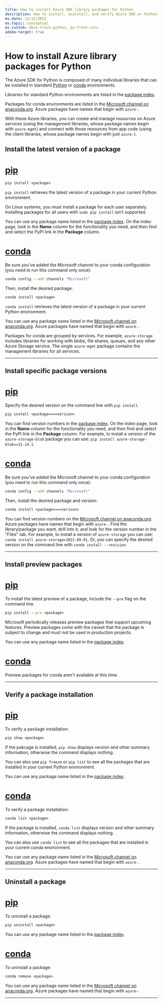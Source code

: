 ```yaml
---
title: How to install Azure SDK library packages for Python
description: How to install, uninstall, and verify Azure SDK or Python libraries using pip and conda. Includes details on installing specific versions and preview packages.
ms.date: 12/12/2022
ms.topic: conceptual
ms.custom: devx-track-python, py-fresh-zinc
adobe-target: true
---
```


# How to install Azure library packages for Python

The Azure SDK for Python is composed of many individual libraries that can be installed in standard [Python](https://docs.python.org/3/library/venv.html) or [conda](https://docs.conda.io/projects/conda/en/latest/user-guide/concepts/environments.html) environments.

Libraries for standard Python environments are listed in the [package index](azure-sdk-library-package-index.md).

Packages for conda environments are listed in the [Microsoft channel on anaconda.org](https://anaconda.org/microsoft/repo). Azure packages have names that begin with `azure-`.

With these Azure libraries, you can create and manage resources on Azure services (using the management libraries, whose package names begin with `azure-mgmt`) and connect with those resources from app code (using the client libraries, whose package names begin with just `azure-`).

## Install the latest version of a package

# [pip](#tab/pip)

```cmd
pip install <package>
```

`pip install` retrieves the latest version of a package in your current Python environment.

On Linux systems, you must install a package for each user separately. Installing packages for all users with `sudo pip install` isn't supported.

You can use any package name listed in the [package index](azure-sdk-library-package-index.md). On the index page, look in the **Name** column for the functionality you need, and then find and select the PyPI link in the **Package** column.

# [conda](#tab/conda)

Be sure you've added the Microsoft channel to your conda configuration (you need to run this command only once):

```cmd
conda config --add channels "Microsoft"
```

Then, install the desired package:

```cmd
conda install <package>
```

`conda install` retrieves the latest version of a package in your current Python environment.

You can use any package name listed in the [Microsoft channel on anaconda.org](https://anaconda.org/microsoft/repo). Azure packages have named that begin with `azure-`.

Packages for conda are grouped by services. For example, `azure-storage` includes libraries for working with blobs, file shares, queues, and any other Azure Storage service. The single `azure-mgmt` package contains the management libraries for all services.

---

## Install specific package versions

# [pip](#tab/pip)

Specify the desired version on the command line with `pip install`.

```cmd
pip install <package>==<version>
```

You can find version numbers in the [package index](azure-sdk-library-package-index.md). On the index page, look in the **Name** column for the functionality you need, and then find and select the PyPI link in the **Package** column. For example, to install a version of the `azure-storage-blob` package you can use: `pip install azure-storage-blob==12.14.1`.

# [conda](#tab/conda)

Be sure you've added the Microsoft channel to your conda configuration (you need to run this command only once):

```cmd
conda config --add channels "Microsoft"
```

Then, install the desired package and version:

```cmd
conda install <package>==<version>
```

You can find version numbers on the [Microsoft channel on anaconda.org](https://anaconda.org/microsoft/repo). Azure packages have names that begin with `azure-`. Find the library/package you want, drill into it, and look for the version number in the "Files" tab. For example, to install a version of `azure-storage` you can use: `conda install azure-storage=2022.09.01`. Or, you can specify the desired version on the command line with `conda install --revision`.

---

## Install preview packages

# [pip](#tab/pip)

To install the latest preview of a package, include the `--pre` flag on the command line.

```cmd
pip install --pre <package>
```

Microsoft periodically releases preview packages that support upcoming features. Preview packages come with the caveat that the package is subject to change and must not be used in production projects.

You can use any package name listed in the [package index](azure-sdk-library-package-index.md).

# [conda](#tab/conda)

Preview packages for conda aren't available at this time.

---

## Verify a package installation

# [pip](#tab/pip)

To verify a package installation:

```cmd
pip show <package>
```

If the pakcage is installed, `pip show` displays version and other summary information, otherwise the command displays nothing.

You can also use `pip freeze` or `pip list` to see all the packages that are installed in your current Python environment.

You can use any package name listed in the [package index](azure-sdk-library-package-index.md).

# [conda](#tab/conda)

To verify a package installation:

```cmd
conda list <package>
```

If the package is installed, `conda list` displays version and other summary information, otherwise the command displays nothing.

You can also use `conda list` to see all the packages that are installed in your current conda environment.

You can use any package name listed in the [Microsoft channel on anaconda.org](https://anaconda.org/microsoft/repo). Azure packages have named that begin with `azure-`.

---

## Uninstall a package

# [pip](#tab/pip)

To uninstall a package:

```cmd
pip uninstall <package>
```

You can use any package name listed in the [package index](azure-sdk-library-package-index.md).

# [conda](#tab/conda)

To uninstall a package:

```cmd
conda remove <package>
```

You can use any package name listed in the [Microsoft channel on anaconda.org](https://anaconda.org/microsoft/repo). Azure packages have named that begin with `azure-`.

---

